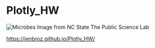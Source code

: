 # Plotly_HW
 
![Microbes](http://robdunnlab.com/wp-content/uploads/microbes-sem.jpg)
Image from NC State The Public Science Lab




https://jenbroz.github.io/Plotly_HW/
